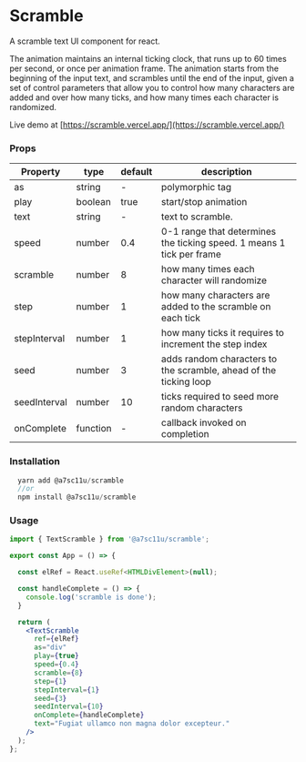 # Scramble

A scramble text UI component for react.

The animation maintains an internal ticking clock, that runs up to 60 times per second, or once per animation frame. The animation starts from the beginning of the input text, and scrambles until the end of the input, given a set of control parameters that allow you to control how many characters are added and over how many ticks, and how many times each character is randomized.

Live demo at [https://scramble.vercel.app/](https://scramble.vercel.app/)

### Props

| Property  | type  | default | description |
|---|---|---|---|
| as   | string | - | polymorphic tag |
| play   | boolean | true | start/stop animation |
| text   | string  | - | text to scramble. |
|  speed | number  | 0.4 | 0-1 range that determines the ticking speed. 1 means 1 tick per frame |
|  scramble | number | 8 | how many times each character will randomize   |
|  step | number | 1 | how many characters are added to the scramble on each tick   |
|  stepInterval | number | 1 | how many ticks it requires to increment the step index  |
|  seed | number | 3 | adds random characters to the scramble, ahead of the ticking loop  |
|  seedInterval | number | 10 | ticks required to seed more random characters  |
|  onComplete | function | - | callback invoked on completion  |


### Installation


```js
  yarn add @a7sc11u/scramble
  //or
  npm install @a7sc11u/scramble
```

### Usage

```jsx
import { TextScramble } from '@a7sc11u/scramble';

export const App = () => {

  const elRef = React.useRef<HTMLDivElement>(null);

  const handleComplete = () => {
    console.log('scramble is done');
  }

  return (
    <TextScramble 
      ref={elRef}
      as="div"
      play={true}
      speed={0.4}
      scramble={8}
      step={1}
      stepInterval={1}
      seed={3}
      seedInterval={10}
      onComplete={handleComplete}
      text="Fugiat ullamco non magna dolor excepteur." 
    />
  );
};
```
